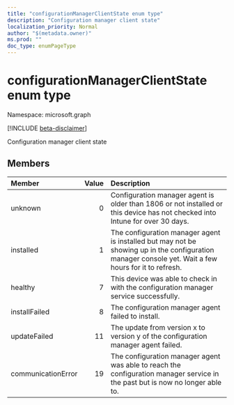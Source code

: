 ```yaml
---
title: "configurationManagerClientState enum type"
description: "Configuration manager client state"
localization_priority: Normal
author: "$(metadata.owner)"
ms.prod: ""
doc_type: enumPageType
---
```


# configurationManagerClientState enum type

Namespace: microsoft.graph

[!INCLUDE [beta-disclaimer](../../includes/beta-disclaimer.md)]

Configuration manager client state

## Members

| Member             | Value | Description                                                                                                                                          |
| :----------------- | ----: | :--------------------------------------------------------------------------------------------------------------------------------------------------- |
| unknown            | 0     | Configuration manager agent is older than 1806 or not installed or this device has not checked into Intune for over 30 days.                         |
| installed          | 1     | The configuration manager agent is installed but may not be showing up in the configuration manager console yet. Wait a few hours for it to refresh. |
| healthy            | 7     | This device was able to check in with the configuration manager service successfully.                                                                |
| installFailed      | 8     | The configuration manager agent failed to install.                                                                                                   |
| updateFailed       | 11    | The update from version x to version y of the configuration manager agent failed.                                                                    |
| communicationError | 19    | The configuration manager agent was able to reach the configuration manager service in the past but is now no longer able to.                        |